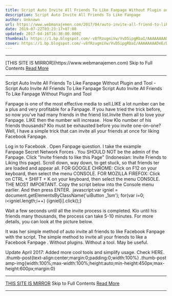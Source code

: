 ```yaml
---
title: Script Auto Invite All Friends To Like Fanpage Without Plugin and Tool
description: Script Auto Invite All Friends To Like Fanpage
author: Unknown
url: https://www.webmanajemen.com/2017/04/auto-invite-all-friend-to-like-fanpage.html
date: 2019-07-22T03:23:17+07:00
updated: 2017-04-16T16:38:00.000Z
thumbnail: https://1.bp.blogspot.com/-v8fRzugmiVw/VvD5ipgRbaI/AAAAAAAADeE/DJPMUJuCNNMi-j7QTh8V6RpfBNlvqf6zw/s600/Script%2BAuto%2BInvite%2BAll%2BFriends%2BTo%2BLike%2BFanpage.%2BTanpa%2BPlugin.png
cover: https://1.bp.blogspot.com/-v8fRzugmiVw/VvD5ipgRbaI/AAAAAAAADeE/DJPMUJuCNNMi-j7QTh8V6RpfBNlvqf6zw/s600/Script%2BAuto%2BInvite%2BAll%2BFriends%2BTo%2BLike%2BFanpage.%2BTanpa%2BPlugin.png
---
```


<hr/> [THIS SITE IS MIRROR](https://www.webmanajemen.com) Skip to Full Contents <a href="https://www.webmanajemen.com/2017/04/auto-invite-all-friend-to-like-fanpage.html" rel="follow" class="button" id="read-more">Read More</a> <hr/> Script Auto Invite All Friends To Like Fanpage Without Plugin and Tool - Script Auto Invite All Friends To Like Fanpage Script Auto Invite All Friends To Like Fanpage Without Plugin and Tool


Fanpage is one of the most effective media to sell.LIKE a lot number can be a plus and very profitable for a Fanpage. If you have tried the trick before, so now you've had many friends in the friend list.Invite them all to love your Fanpage. LIKE then the number will increase. 
How Klo number of his friends thousands? Klo must be exhausted before you invite one-on-one?Well, I have a simple trick that can invite all your friends at once for liking Facebook Fanpage. 


Log in to Facebook .
Open Fanpage question. I take the example Fanpage Secret Network Forces . You SHOULD NOT be the admin of the Fanpage.
Click "Invite friends to like this Page" (Indonesian: Invite Friends to Liking this page).
Scroll down, way down, to get stuck, so that friends ter are loaded and appear all.
FOR GOOGLE CHROME: Click on F12 on your keyboard, then select the menu CONSOLE.
FOR MOZILLA FIREFOX: Click on CTRL + SHIFT + K on your keyboard, then select the menu CONSOLE.
THE MOST IMPORTANT. Copy the script below into the Console menu earlier. And then press ENTER. 
javascript:var igniel = document.getElementsByClassName('uiButton _1sm'); for(var i=0; i<igniel.length;i++) {igniel[i].click();} 

Wait a few seconds until all the invite process is completed. Klo until his friends many thousands, the process can take 5-10 minutes.
For more details, you can look at the picture below.



It was her simple method of auto invite all friends to like Facebook Fanpage with the script. The simple method to invite all your friends to like a Facebook Fanpage . Without plugins. Without a tool. May be useful. 


Update April 2017: Added more cool tools and simplify usage. Check HERE.
.thumb-post{text-align:center;margin:0;padding:0;width:100%} .thumb-post amp-img{width:100%;max-width:100%;height:auto;min-height:450px;max-height:600px;margin:0} <hr/> [THIS SITE IS MIRROR](https://www.webmanajemen.com) Skip to Full Contents <a href="https://www.webmanajemen.com/2017/04/auto-invite-all-friend-to-like-fanpage.html" rel="follow" class="button" id="read-more">Read More</a> <hr/>